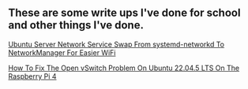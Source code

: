 ## These are some write ups I've done for school and other things I've done.

[Ubuntu Server Network Service Swap From systemd-networkd To NetworkManager For Easier WiFi](./Ubuntu%20Server%20Network%20Service%20Swap%20From%20systemd-networkd%20To%20NetworkManager%20For%20Easier%20WiFi)

[How To Fix The Open vSwitch Problem On Ubuntu 22.04.5 LTS On The Raspberry Pi 4](./How%20To%20Fix%20The%20Open%20vSwitch%20Problem%20On%20Ubuntu%2022.04.5%20LTS%20On%20The%20Raspberry%20Pi%204)

